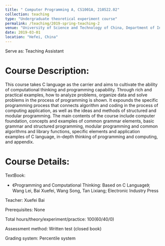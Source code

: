 ```yaml
---
title: " Computer Programming A, CS1001A, 210522.02"
collection: teaching
type: "Undergraduate theoretical experiment course"
permalink: /teaching/2019-spring-teaching-2
venue: "University of Science and Technology of China, Department of Information Science and Technology"
date: 2019-03-01
location: "Hefei, China"
---
```


Serve as: Teaching Assistant

Course Description:
======

This course takes C language as the carrier and aims to cultivate the ability of computational thinking and programming capability. Through rich and practical examples, how to analyze problems, organize data and solve problems in the process of programming is shown. It expounds the specific programming process that connects algorithm and coding in the process of computing application, as well as the ideas and methods of structured and modular programming. The main contents of the course include computer foundation, concepts and examples of common grammar elements, basic grammar and structured programming, modular programming and common algorithms and library functions, specific elements and application examples of C language, in-depth thinking of programming and computing, and appendix.

Course Details:
======

TextBook: 
* 《Programming and Computational Thinking: Based on C Language》; Wang Lei, Bai Xuefei, Wang Song, Tan Lixiang; Electronic Industry Press

Teacher: Xuefei Bai

Prerequisites: None

Total hours/theory/experiment/practice: 100(60/40/0)

Assessment method: Written test (closed book)

Grading system: Percentile system


